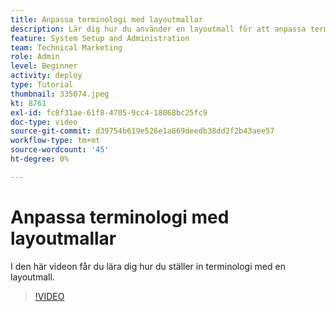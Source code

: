 ```yaml
---
title: Anpassa terminologi med layoutmallar
description: Lär dig hur du använder en layoutmall för att anpassa terminologi som visas i användargränssnittet för uppgifter, projekt och andra objekt.
feature: System Setup and Administration
team: Technical Marketing
role: Admin
level: Beginner
activity: deploy
type: Tutorial
thumbnail: 335074.jpeg
kt: 8761
exl-id: fc8f31ae-61f8-4705-9cc4-18068bc25fc9
doc-type: video
source-git-commit: d39754b619e526e1a869deedb38dd2f2b43aee57
workflow-type: tm+mt
source-wordcount: '45'
ht-degree: 0%

---
```


# Anpassa terminologi med layoutmallar

I den här videon får du lära dig hur du ställer in terminologi med en layoutmall.

>[!VIDEO](https://video.tv.adobe.com/v/335074/?quality=12)
